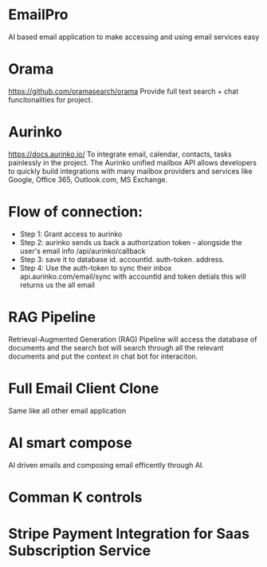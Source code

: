 # EmailPro
AI based email application to make accessing and using email services easy

# Orama 
https://github.com/oramasearch/orama
Provide full text search + chat funcitonalities for project.

# Aurinko
https://docs.aurinko.io/
To integrate email, calendar, contacts, tasks painlessly in the project.
The Aurinko unified mailbox API allows developers to quickly build integrations with many mailbox providers and services like Google, Office 365, Outlook.com, MS Exchange.

# Flow of connection:
- Step 1: Grant access to aurinko
- Step 2: aurinko sends us back a authorization token - alongside the user's email info  /api/aurinko/callback
- Step 3: save it to database
id. accountId. auth-token.  address.
- Step 4: Use the auth-token to sync their inbox
api.aurinko.com/email/sync with accountId and token detials
this will returns us the all email

# RAG Pipeline
Retrieval-Augmented Generation (RAG) Pipeline will access the database of documents and the search bot will search through all the relevant documents and put the context in chat bot for interaciton.

# Full Email Client Clone
Same like all other email application

# AI smart compose
AI driven emails and composing email efficently through AI.

# Comman K controls


# Stripe Payment Integration for Saas Subscription Service
